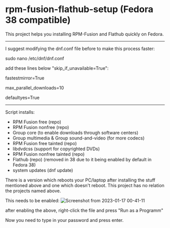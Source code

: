 # rpm-fusion-flathub-setup (Fedora 38 compatible)

This project helps you installing RPM-Fusion and Flathub quickly on Fedora.

_____________________________________________________

I suggest modifying the dnf.conf file before to make this process faster:

sudo nano /etc/dnf/dnf.conf

add these lines below "skip_if_unavailable=True":

fastestmirror=True

max_parallel_downloads=10

defaultyes=True

______________________________________________________

Script installs:
- RPM Fusion free (repo)
- RPM Fusion nonfree (repo)
- Group core (to enable downloads through software centers)
- Group multimedia & Group sound-and-video (for more codecs)
- RPM Fusion free tainted (repo)
- libdvdcss (support for copyrighted DVDs)
- RPM Fusion nonfree tainted (repo)
- Flathub (repo) (removed in 38 due to it being enabled by default in Fedora 38)
- system updates (dnf update)

There is a version which reboots your PC/laptop after installing the stuff mentioned above and one which doesn't reboot.
This project has no relation the projects named above.

This needs to be enabled:
![Screenshot from 2023-01-17 00-41-11](https://user-images.githubusercontent.com/95959450/212780926-f5806457-5b99-4c5c-9b70-ef21296ea32e.png)

after enabling the above, right-click the file and press "Run as a Programm"

Now you need to type in your password and press enter.
